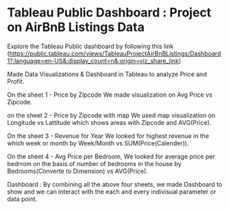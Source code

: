 # Tableau Public Dashboard : Project on AirBnB Listings Data

Explore the Tableau Public dashboard by following this link (https://public.tableau.com/views/TableauProjectAirBnBListings/Dashboard1?:language=en-US&:display_count=n&:origin=viz_share_link)

Made Data Visualizations & Dashboard in Tableau to analyze Price and Profit.

On the sheet 1 - Price by Zipcode
    We made visualization on Avg Price vs Zipcode.

on the sheet 2 - Price by Zipcode with map
    We used map visualization on Longitude vs Lattitude which shows areas with Zipcode and AVG(Price).

On the sheet 3 - Revenue for Year
    We looked for highest revenue in the which week or month by Week/Month vs SUM(Price(Calender)).

On the sheet 4 - Avg Price per Bedroom,
    We looked for average price per bedrrom on the basis of number of bedrooms in the house by Bedrooms(Converte to Dimension) vs AVG(Price).

Dashboard :
    By combining all the above four sheets, we made Dashboard to show and we can interact with the each and every indivisual parameter or data point.
